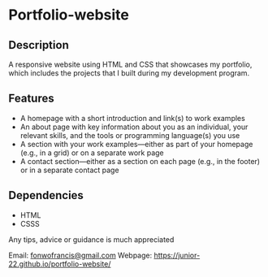 # Portfolio-website

## Description

A responsive website using HTML and CSS that showcases my portfolio, which includes the projects that I built during my development program.

## Features

- A homepage with a short introduction and link(s) to work examples
- An about page with key information about you as an individual, your relevant skills, and the tools or programming language(s) you use
- A section with your work examples—either as part of your homepage (e.g., in a grid) or on a separate work page
- A contact section—either as a section on each page (e.g., in the footer) or in a separate contact page

## Dependencies

- HTML
- CSSS

Any tips, advice or guidance is much appreciated

Email: <a href="mailto:fonwofrancis@gmail.com">fonwofrancis@gmail.com</a>
Webpage: https://junior-22.github.io/portfolio-website/
